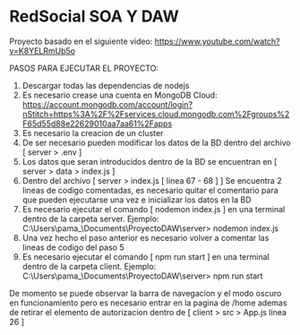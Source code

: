 # RedSocial SOA Y DAW

Proyecto basado en el siguiente video: https://www.youtube.com/watch?v=K8YELRmUb5o

PASOS PARA EJECUTAR EL PROYECTO:
  1. Descargar todas las dependencias de nodejs
  2. Es necesario crease una cuenta en MongoDB Cloud: https://account.mongodb.com/account/login?nStitch=https%3A%2F%2Fservices.cloud.mongodb.com%2Fgroups%2F65d55d88e22629010aa7aa61%2Fapps
  3. Es necesario la creacion de un cluster
  4. De ser necesario pueden modificar los datos de la BD dentro del archivo [ server > .env ]
  5. Los datos que seran introducidos dentro de la BD se encuentran en [ server > data > index.js ]
  6. Dentro del archivo [ server > index.js [ linea 67 - 68 ] ] Se encuentra 2 lineas de codigo comentadas, es necesario quitar el comentario para que pueden ejecutarse una vez e inicializar los datos en la BD
  7. Es necesario ejecutar el comando [ nodemon index.js ] en una terminal dentro de la carpeta server. Ejemplo: C:\Users\pama_\Documents\ProyectoDAW\server> nodemon index.js
  8. Una vez hecho el paso anterior es necesario volver a comentar las lineas de codigo del paso 5
  9. Es necesario ejecutar el comando [ npm run start ] en una terminal dentro de la carpeta client. Ejemplo: C:\Users\pama_\Documents\ProyectoDAW\server> npm run start

De momento se puede observar la barra de navegacion y el modo oscuro en funcionamiento pero es necesario entrar en la pagina de /home ademas de retirar el elemento de autorizacion dentro de [ client > src > App.js linea 26 ]
